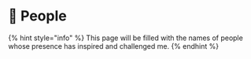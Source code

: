 # 🚧 People

{% hint style="info" %}
This page will be filled with the names of people whose presence has inspired and challenged me.
{% endhint %}
